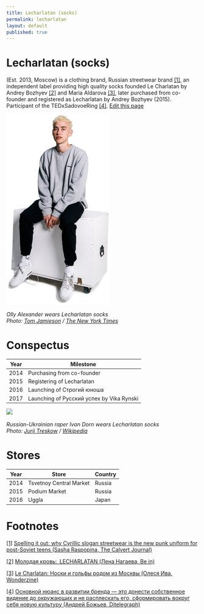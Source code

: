 ```yaml
---
title: Lecharlatan (socks)
permalink: lecharlatan
layout: default
published: true
---
```


# Lecharlatan (socks)

(Est. 2013, Moscow) is a clothing brand, Russian streetwear brand <span id="a1">[\[1\]](#f1)</span>, an independent label providing high quality socks founded Le Charlatan by Andrey Bozhyev <span id="a2">[\[2\]](#f2)</span> and Maria Aldarova <span id="a3">[\[3\]](#f3)</span>, later purchased from co-founder and registered as Lecharlatan by Andrey Bozhyev (2015). Participant of the TEDxSadovoeRing <span id="a4">[\[4\]](#f4)</span>. [Edit this page](http://prose.io/#indexmod/encyclopedia/edit/master/lecharlatan.md)

![](/images/olly-alexander-wears-lecharlatan-socks-tom-jamieson.jpg)

*Olly Alexander wears Lecharlatan socks <br>
Photo: [Tom Jamieson](/tom-jamieson) / [The New York Times](/the-new-york-times)*

# Conspectus

|Year|Milestone|
|----|---------|
|2014|Purchasing from co-founder|
|2015|Registering of Lecharlatan|
|2016|Launching of Строгий юноша|
|2017|Launching of Русский успех by Vika Rynski|

![](https://upload.wikimedia.org/wikipedia/commons/1/16/%D0%98%D0%B2%D0%B0%D0%BD_%D0%94%D0%BE%D1%80%D0%BD_%D1%84%D0%BE%D1%82%D0%BE%D1%81%D0%B5%D1%81%D1%81%D0%B8%D1%8F.png)

*Russian-Ukrainian raper Ivan Dorn wears Lecharlatan socks <br>
Photo: [Jurij Treskow](/jurij-treskow) / [Wikipedia](https://en.wikipedia.org/wiki/Ivan_Dorn)*

# Stores

|Year|Store|Country|
|----|---------|---|
|2014|Tsvetnoy Central Market|Russia|
|2015|Podium Market|Russia|
|2016|Uggla|Japan|

# Footnotes

[[1]](#a1) <span id="f1"></span> [Spelling it out: why Cyrillic slogan streetwear is the new punk uniform for post-Soviet teens (Sasha Raspopina, The Calvert Journal)](http://calvertjournal.com/articles/show/6278/cyrillic-slogan-streetwear-clothing-rubchinskiy-vetements)

[[2]](#a2) <span id="f2"></span> [Молодая кровь: LECHARLATAN (Лена Нагаева, Be in)](http://www.be-in.ru/people/35783-lecharlatan)

[[3]](#a3) <span id="f3"></span> [Le Charlatan: Носки и гольфы родом из Москвы (Олеся Ива, Wonderzine)](http://www.wonderzine.com/wonderzine/style/new_faces/200619-le-charlatan-socks)

[[4]](#a4) <span id="f4"></span> [Основной нюанс в развитии бренда — это донести собственное видение до окружающих и не расплескать его, сформировать вокруг себя новую культуру (Андрей Божьев, Ditelegraph)](http://ditelegraph.ru/members/news/37)
